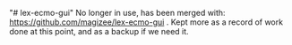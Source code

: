 "# lex-ecmo-gui"
 No longer in use, has been merged with: https://github.com/magizee/lex-ecmo-gui
. Kept more as a record of work done at this point, and as a backup if we need it.
